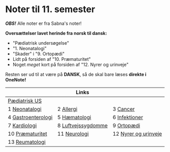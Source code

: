 # Noter til 11. semester
***OBS!*** Alle noter er fra Sabna's noter!

**Oversættelser lavet herinde fra norsk til dansk:**
- "Pædiatrisk undersøgelse"
- "1. Neonatalogi"
- "Skader" i "9. Ortopædi"
- Lidt på forsiden af "10. Præmaturitet"
- Noget *meget* kort på forsiden af "12. Nyrer og urinveje"

Resten ser ud til at være på **DANSK**, så de skal bare læses **direkte i OneNote!**

|| Links ||
|-|-|-|
|[Pædiatrisk US](/0.%20Pædiatrisk%20undersøgelse.md)|
|1 [Neonatalogi](1.%20Neonatalogi.md)|2 [Allergi](2.%20Allergi.md)|3 [Cancer](3.%20Cancer.md)|
|4 [Gastroenterologi](4.%20Gastroenterologi.md)|5 [Hæmatologi](5.%20Hæmatologi.md)|6 [Infektioner](6.%20Infektioner.md)|
|7 [Kardiologi](7.%20Kardiologi.md)|8 [Luftvejssygdomme](8.%20Luftvejssygdomme.md)|9 [Ortopædi](9.%20Ortopædi.md)|
|10 [Præmaturitet](10.%20Præmaturitet.md)|11 [Neurologi](11.%20Neurologi.md)|12 [Nyrer og urinveje](12.%20Nyrer%20og%20urinveje.md)|
|13 [Reumatologi](13.%20Reumatologi.md)|

